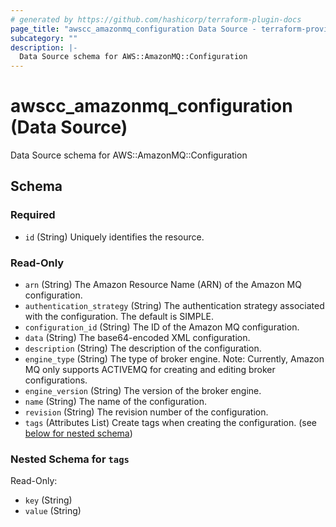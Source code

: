 ```yaml
---
# generated by https://github.com/hashicorp/terraform-plugin-docs
page_title: "awscc_amazonmq_configuration Data Source - terraform-provider-awscc"
subcategory: ""
description: |-
  Data Source schema for AWS::AmazonMQ::Configuration
---
```


# awscc_amazonmq_configuration (Data Source)

Data Source schema for AWS::AmazonMQ::Configuration



<!-- schema generated by tfplugindocs -->
## Schema

### Required

- `id` (String) Uniquely identifies the resource.

### Read-Only

- `arn` (String) The Amazon Resource Name (ARN) of the Amazon MQ configuration.
- `authentication_strategy` (String) The authentication strategy associated with the configuration. The default is SIMPLE.
- `configuration_id` (String) The ID of the Amazon MQ configuration.
- `data` (String) The base64-encoded XML configuration.
- `description` (String) The description of the configuration.
- `engine_type` (String) The type of broker engine. Note: Currently, Amazon MQ only supports ACTIVEMQ for creating and editing broker configurations.
- `engine_version` (String) The version of the broker engine.
- `name` (String) The name of the configuration.
- `revision` (String) The revision number of the configuration.
- `tags` (Attributes List) Create tags when creating the configuration. (see [below for nested schema](#nestedatt--tags))

<a id="nestedatt--tags"></a>
### Nested Schema for `tags`

Read-Only:

- `key` (String)
- `value` (String)
